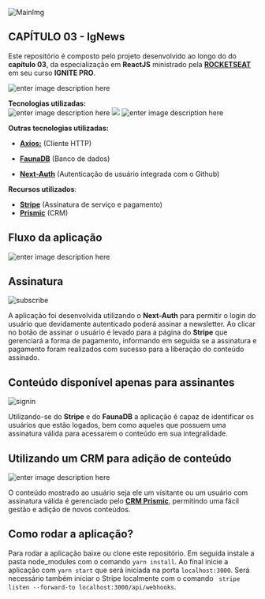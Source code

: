 
  

![MainImg](https://res.cloudinary.com/dloadb2bx/image/upload/v1635994845/0ff8ac80-8026-11eb-8ed1-e8b77764fbcd_el3ft3.png)

  

  

  

## CAPÍTULO 03 - IgNews

  

  

  

Este repositório é composto pelo projeto desenvolvido ao longo do do **capítulo 03**, da especialização em **ReactJS** ministrado pela **[ROCKETSEAT](https://www.rocketseat.com.br/)** em seu curso **IGNITE PRO**.

  

  

![enter image description here](https://res.cloudinary.com/dloadb2bx/image/upload/v1638628516/igNews_vdnbb4.png)

  

  

**Tecnologias utilizadas:** <br>![enter image description here](https://img.shields.io/badge/React-20232A?style=for-the-badge&logo=react&logoColor=61DAFB) ![ ](https://img.shields.io/badge/TypeScript-007ACC?style=for-the-badge&logo=typescript&logoColor=white) ![enter image description here](https://img.shields.io/badge/next.js-000000?style=for-the-badge&logo=nextdotjs&logoColor=white)

  

  

**Outras tecnologias utilizadas:**

- **[Axios:](https://github.com/axios/axios)** (Cliente HTTP)

- **[FaunaDB](https://fauna.com/)** (Banco de dados)

- **[Next-Auth](https://next-auth.js.org/)** (Autenticação de usuário integrada com o Github)

  

**Recursos utilizados**:

- **[Stripe](https://stripe.com/br)** (Assinatura de serviço e pagamento)
- **[Prismic](https://prismic.io/)** (CRM)
  

## Fluxo da aplicação

  

![enter image description here](https://res.cloudinary.com/dloadb2bx/image/upload/v1638628193/fluxo_ybe1c5.png)

  

## Assinatura

![subscribe](https://res.cloudinary.com/dloadb2bx/image/upload/v1639261896/Subscribe_l94pnn.gif)

  

A aplicação foi desenvolvida utilizando o **Next-Auth** para permitir o login do usuário que devidamente autenticado poderá assinar a newsletter. Ao clicar no botão de assinar o usuário é levado para a página do **Stripe** que gerenciará a forma de pagamento, informando em seguida se a assinatura e pagamento foram realizados com sucesso para a liberação do conteúdo assinado.

## Conteúdo disponível apenas para assinantes
  ![signin](https://res.cloudinary.com/dloadb2bx/image/upload/v1640541608/IgnewsFinal_mddoov.gif)

Utilizando-se do **Stripe** e do **FaunaDB** a aplicação é capaz de identificar os usuários que estão logados, bem como aqueles que possuem uma assinatura válida para acessarem o conteúdo em sua integralidade. 

## Utilizando um CRM para adição de conteúdo
![enter image description here](https://res.cloudinary.com/dloadb2bx/image/upload/v1640542233/prismic_dk2xfw.png)

O conteúdo mostrado ao usuário seja ele um visitante ou um usuário com assinatura válida é gerenciado pelo **[CRM Prismic](https://prismic.io/)**, permitindo uma fácil gestão e adição de novos conteúdos. 

## Como rodar a aplicação?

  
Para rodar a aplicação baixe ou clone este repositório. Em seguida instale a pasta node_modules com o comando `yarn install`. Ao final inicie a aplicação com `yarn start` que será iniciada na porta `localhost:3000`. Será necessário também iniciar o Stripe localmente com o comando ` stripe listen --forward-to localhost:3000/api/webhooks`.